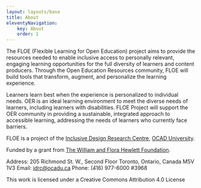 ```yaml
---
layout: layouts/base
title: About
eleventyNavigation:
    key: About
    order: 1
---
```

The FLOE (Flexible Learning for Open Education) project aims to provide the resources needed to enable inclusive access
to personally relevant, engaging learning opportunities for the full diversity of learners and content producers.
Through the Open Education Resources community, FLOE will build tools that transform, augment, and personalize the
learning experience.

Learners learn best when the experience is personalized to individual needs. OER is an ideal learning environment to
meet the diverse needs of learners, including learners with disabilities. FLOE Project will support the OER community in
providing a sustainable, integrated approach to accessible learning, addressing the needs of learners who currently face
barriers.

FLOE is a project of the [Inclusive Design Research Centre](https://idrc.ocadu.ca/), [OCAD University](https://ocadu.ca/).

Funded by a grant from [The William and Flora Hewlett Foundation](https://hewlett.org/).

Address: 205 Richmond St. W., Second Floor Toronto, Ontario, Canada M5V 1V3
Email: idrc@ocadu.ca
Phone: (416) 977-6000 #3968

This work is licensed under a Creative Commons Attribution 4.0 License
